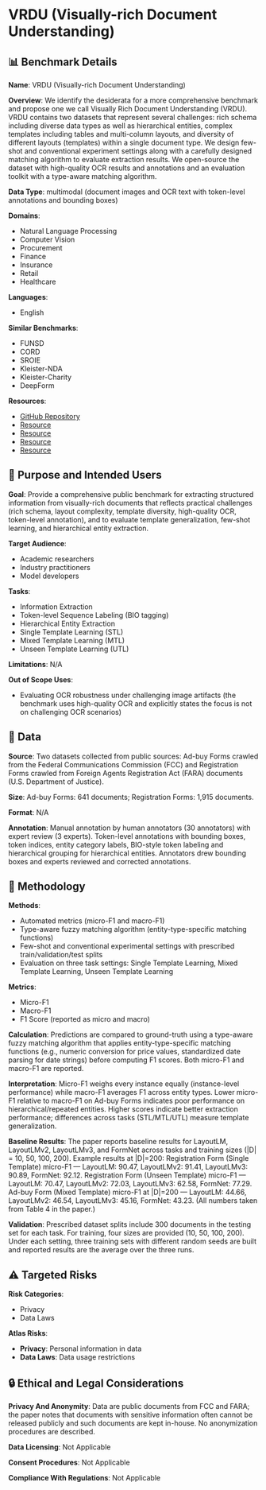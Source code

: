 # VRDU (Visually-rich Document Understanding)

## 📊 Benchmark Details

**Name**: VRDU (Visually-rich Document Understanding)

**Overview**: We identify the desiderata for a more comprehensive benchmark and propose one we call Visually Rich Document Understanding (VRDU). VRDU contains two datasets that represent several challenges: rich schema including diverse data types as well as hierarchical entities, complex templates including tables and multi-column layouts, and diversity of different layouts (templates) within a single document type. We design few-shot and conventional experiment settings along with a carefully designed matching algorithm to evaluate extraction results. We open-source the dataset with high-quality OCR results and annotations and an evaluation toolkit with a type-aware matching algorithm.

**Data Type**: multimodal (document images and OCR text with token-level annotations and bounding boxes)

**Domains**:
- Natural Language Processing
- Computer Vision
- Procurement
- Finance
- Insurance
- Retail
- Healthcare

**Languages**:
- English

**Similar Benchmarks**:
- FUNSD
- CORD
- SROIE
- Kleister-NDA
- Kleister-Charity
- DeepForm

**Resources**:
- [GitHub Repository](https://github.com/google-research/google-research/tree/master/vrdu)
- [Resource](https://doi.org/10.1145/3580305.3599929)
- [Resource](https://publicfiles.fcc.gov)
- [Resource](https://www.justice.gov)
- [Resource](https://cloud.google.com/vision/docs/ocr)

## 🎯 Purpose and Intended Users

**Goal**: Provide a comprehensive public benchmark for extracting structured information from visually-rich documents that reflects practical challenges (rich schema, layout complexity, template diversity, high-quality OCR, token-level annotation), and to evaluate template generalization, few-shot learning, and hierarchical entity extraction.

**Target Audience**:
- Academic researchers
- Industry practitioners
- Model developers

**Tasks**:
- Information Extraction
- Token-level Sequence Labeling (BIO tagging)
- Hierarchical Entity Extraction
- Single Template Learning (STL)
- Mixed Template Learning (MTL)
- Unseen Template Learning (UTL)

**Limitations**: N/A

**Out of Scope Uses**:
- Evaluating OCR robustness under challenging image artifacts (the benchmark uses high-quality OCR and explicitly states the focus is not on challenging OCR scenarios)

## 💾 Data

**Source**: Two datasets collected from public sources: Ad-buy Forms crawled from the Federal Communications Commission (FCC) and Registration Forms crawled from Foreign Agents Registration Act (FARA) documents (U.S. Department of Justice).

**Size**: Ad-buy Forms: 641 documents; Registration Forms: 1,915 documents.

**Format**: N/A

**Annotation**: Manual annotation by human annotators (30 annotators) with expert review (3 experts). Token-level annotations with bounding boxes, token indices, entity category labels, BIO-style token labeling and hierarchical grouping for hierarchical entities. Annotators drew bounding boxes and experts reviewed and corrected annotations.

## 🔬 Methodology

**Methods**:
- Automated metrics (micro-F1 and macro-F1)
- Type-aware fuzzy matching algorithm (entity-type-specific matching functions)
- Few-shot and conventional experimental settings with prescribed train/validation/test splits
- Evaluation on three task settings: Single Template Learning, Mixed Template Learning, Unseen Template Learning

**Metrics**:
- Micro-F1
- Macro-F1
- F1 Score (reported as micro and macro)

**Calculation**: Predictions are compared to ground-truth using a type-aware fuzzy matching algorithm that applies entity-type-specific matching functions (e.g., numeric conversion for price values, standardized date parsing for date strings) before computing F1 scores. Both micro-F1 and macro-F1 are reported.

**Interpretation**: Micro-F1 weighs every instance equally (instance-level performance) while macro-F1 averages F1 across entity types. Lower micro-F1 relative to macro-F1 on Ad-buy Forms indicates poor performance on hierarchical/repeated entities. Higher scores indicate better extraction performance; differences across tasks (STL/MTL/UTL) measure template generalization.

**Baseline Results**: The paper reports baseline results for LayoutLM, LayoutLMv2, LayoutLMv3, and FormNet across tasks and training sizes (|D| = 10, 50, 100, 200). Example results at |D|=200: Registration Form (Single Template) micro-F1 — LayoutLM: 90.47, LayoutLMv2: 91.41, LayoutLMv3: 90.89, FormNet: 92.12. Registration Form (Unseen Template) micro-F1 — LayoutLM: 70.47, LayoutLMv2: 72.03, LayoutLMv3: 62.58, FormNet: 77.29. Ad-buy Form (Mixed Template) micro-F1 at |D|=200 — LayoutLM: 44.66, LayoutLMv2: 46.54, LayoutLMv3: 45.16, FormNet: 43.23. (All numbers taken from Table 4 in the paper.)

**Validation**: Prescribed dataset splits include 300 documents in the testing set for each task. For training, four sizes are provided (10, 50, 100, 200). Under each setting, three training sets with different random seeds are built and reported results are the average over the three runs.

## ⚠️ Targeted Risks

**Risk Categories**:
- Privacy
- Data Laws

**Atlas Risks**:
- **Privacy**: Personal information in data
- **Data Laws**: Data usage restrictions

## 🔒 Ethical and Legal Considerations

**Privacy And Anonymity**: Data are public documents from FCC and FARA; the paper notes that documents with sensitive information often cannot be released publicly and such documents are kept in-house. No anonymization procedures are described.

**Data Licensing**: Not Applicable

**Consent Procedures**: Not Applicable

**Compliance With Regulations**: Not Applicable
